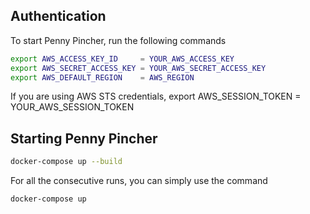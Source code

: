 ## Authentication
To start Penny Pincher, run the following commands
```bash
export AWS_ACCESS_KEY_ID     = YOUR_AWS_ACCESS_KEY
export AWS_SECRET_ACCESS_KEY = YOUR_AWS_SECRET_ACCESS_KEY
export AWS_DEFAULT_REGION    = AWS_REGION
```
If you are using AWS STS credentials, 
export AWS_SESSION_TOKEN     = YOUR_AWS_SESSION_TOKEN

## Starting Penny Pincher
```bash
docker-compose up --build
```
For all the consecutive runs, you can simply use the command
```bash
docker-compose up 
```

